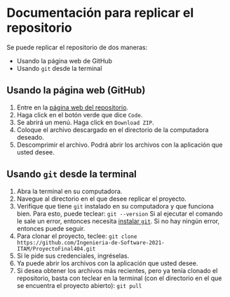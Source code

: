 # Documentación para replicar el repositorio
Se puede replicar el repositorio de dos maneras:
- Usando la página web de GitHub
- Usando `git` desde la terminal

## Usando la página web (GitHub)
1. Entre en la [página web del repositorio](https://github.com/Ingenieria-de-Software-2021-ITAM/ProyectoFinal404).
2. Haga click en el botón verde que dice `Code`.
3. Se abrirá un menú. Haga click en `Download ZIP`.
4. Coloque el archivo descargado en el directorio de la computadora deseado.
5. Descomprimir el archivo. Podrá abrir los archivos con la aplicación que usted desee. 

## Usando `git` desde la terminal
1. Abra la terminal en su computadora.
2. Navegue al directorio en el que desee replicar el proyecto.
3. Verifique que tiene `git` instalado en su computadora y que funciona bien. Para esto, puede teclear: 
        ```git --version```
	Si al ejecutar el comando le sale un error, entonces necesita [instalar `git`](https://git-scm.com/downloads). Si no hay ningún error, entonces puede seguir.
4. Para clonar el proyecto, teclee:
		```
		git clone https://github.com/Ingenieria-de-Software-2021-ITAM/ProyectoFinal404.git
		```
5. Si le pide sus credenciales, ingréselas.
6. Ya puede abrir los archivos con la aplicación que usted desee.
7. Si desea obtener los archivos más recientes, pero ya tenía clonado el repositorio, basta con teclear en la terminal (con el directorio en el que se encuentra el proyecto abierto):
		```
		git pull
		```
